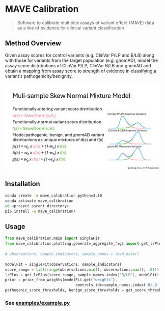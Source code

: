 # MAVE Calibration
> Software to calibrate multiplex assays of variant effect (MAVE) data as a line of evidence for clinical variant classification

## Method Overview
Given assay scores for control variants (e.g. ClinVar P/LP and B/LB) along with those for variants from the target population (e.g. gnomAD), model the assay score distributions of ClinVar P/LP, ClinVar B/LB and gnomAD and obtain a mapping from assay score to strength of evidence in classifying a variant's pathogenicity/benignity.

![method overview](./docs/method_overview.png)

## Installation
```bash
conda create -n mave_calibration python=3.10
conda activate mave_calibration
cd <project_parent_directory>
pip install -e mave_calibration/
```
## Usage
```python
from mave_calibration.main import singleFit
from mave_calibration.plotting.generate_aggregate_figs import get_lrPlus, prior_from_weights,get_score_thresholds

# observations, sample_indicators, sample_names = load_data()

modelFit = singleFit(observations, sample_indicators)
score_range = list(range(observations.min(), observations.max(), .01))
lrPlus = get_lrPlus(score_range, sample_names.index('B/LB'), modelFit)
prior = prior_from_weights(modelFit.get("weights"),
                                controls_idx=sample_names.index('B/LB'))
pathogenic_score_thresholds, benign_score_thresholds = get_score_thresholds(lrPlus, prior, score_range)
```
### See [examples/example.py](examples/example.py)
